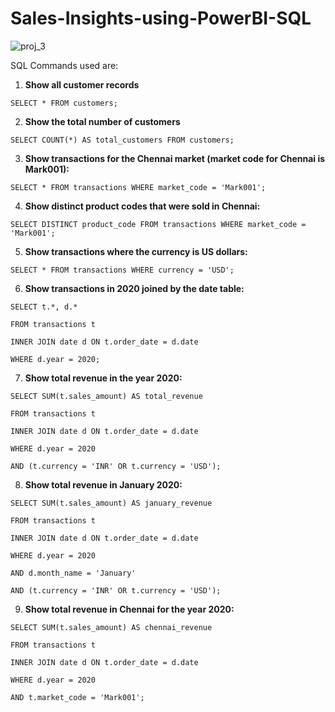 # Sales-Insights-using-PowerBI-SQL

![proj_3](https://github.com/user-attachments/assets/55960992-01a9-4ca4-a091-9fcacab145a4)


SQL Commands used are:

1. **Show all customer records**

`SELECT * FROM customers;`

2. **Show the total number of customers**

`SELECT COUNT(*) AS total_customers FROM customers;`

3. **Show transactions for the Chennai market (market code for Chennai is Mark001):**

`SELECT * FROM transactions WHERE market_code = 'Mark001';`

4. **Show distinct product codes that were sold in Chennai:**

`SELECT DISTINCT product_code FROM transactions WHERE market_code = 'Mark001';`

5. **Show transactions where the currency is US dollars:**

`SELECT * FROM transactions WHERE currency = 'USD';`

6. **Show transactions in 2020 joined by the date table:**

`SELECT t.*, d.*`

`FROM transactions t`

`INNER JOIN date d ON t.order_date = d.date`

`WHERE d.year = 2020;`

7. **Show total revenue in the year 2020:**

`SELECT SUM(t.sales_amount) AS total_revenue`

`FROM transactions t`

`INNER JOIN date d ON t.order_date = d.date`

`WHERE d.year = 2020`

`AND (t.currency = 'INR' OR t.currency = 'USD');`

8. **Show total revenue in January 2020:**

`SELECT SUM(t.sales_amount) AS january_revenue`

`FROM transactions t`

`INNER JOIN date d ON t.order_date = d.date`

`WHERE d.year = 2020`

`AND d.month_name = 'January'`

`AND (t.currency = 'INR' OR t.currency = 'USD');`

9. **Show total revenue in Chennai for the year 2020:**

`SELECT SUM(t.sales_amount) AS chennai_revenue`

`FROM transactions t`

`INNER JOIN date d ON t.order_date = d.date`

`WHERE d.year = 2020`

`AND t.market_code = 'Mark001';`

